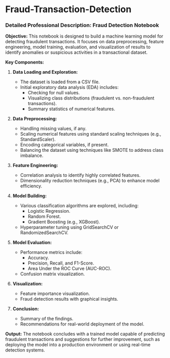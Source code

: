 # Fraud-Transaction-Detection
### Detailed Professional Description: Fraud Detection Notebook

**Objective:**
This notebook is designed to build a machine learning model for detecting fraudulent transactions. It focuses on data preprocessing, feature engineering, model training, evaluation, and visualization of results to identify anomalies or suspicious activities in a transactional dataset.

**Key Components:**

1. **Data Loading and Exploration:**

   - The dataset is loaded from a CSV file.
   - Initial exploratory data analysis (EDA) includes:
     - Checking for null values.
     - Visualizing class distributions (fraudulent vs. non-fraudulent transactions).
     - Summary statistics of numerical features.

2. **Data Preprocessing:**

   - Handling missing values, if any.
   - Scaling numerical features using standard scaling techniques (e.g., StandardScaler).
   - Encoding categorical variables, if present.
   - Balancing the dataset using techniques like SMOTE to address class imbalance.

3. **Feature Engineering:**

   - Correlation analysis to identify highly correlated features.
   - Dimensionality reduction techniques (e.g., PCA) to enhance model efficiency.

4. **Model Building:**

   - Various classification algorithms are explored, including:
     - Logistic Regression.
     - Random Forest.
     - Gradient Boosting (e.g., XGBoost).
   - Hyperparameter tuning using GridSearchCV or RandomizedSearchCV.

5. **Model Evaluation:**

   - Performance metrics include:
     - Accuracy.
     - Precision, Recall, and F1-Score.
     - Area Under the ROC Curve (AUC-ROC).
   - Confusion matrix visualization.

6. **Visualization:**

   - Feature importance visualization.
   - Fraud detection results with graphical insights.

7. **Conclusion:**

   - Summary of the findings.
   - Recommendations for real-world deployment of the model.

**Output:**
The notebook concludes with a trained model capable of predicting fraudulent transactions and suggestions for further improvement, such as deploying the model into a production environment or using real-time detection systems.
